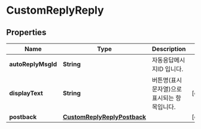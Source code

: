 

# CustomReplyReply


## Properties

| Name | Type | Description | Notes |
|------------ | ------------- | ------------- | -------------|
|**autoReplyMsgId** | **String** | 자동응답메시지ID 입니다. |  |
|**displayText** | **String** | 버튼명(표시문자열)으로 표시되는 항목입니다. |  [optional] |
|**postback** | [**CustomReplyReplyPostback**](CustomReplyReplyPostback.md) |  |  [optional] |



